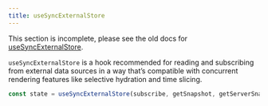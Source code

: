 ```yaml
---
title: useSyncExternalStore
---
```


<Wip>

This section is incomplete, please see the old docs for [useSyncExternalStore](https://reactjs.org/docs/hooks-reference.html#usesyncexternalstore).

</Wip>


<Intro>

`useSyncExternalStore` is a hook recommended for reading and subscribing from external data sources in a way that’s compatible with concurrent rendering features like selective hydration and time slicing.

```js
const state = useSyncExternalStore(subscribe, getSnapshot, getServerSnapshot?);
```

</Intro>

<InlineToc />
